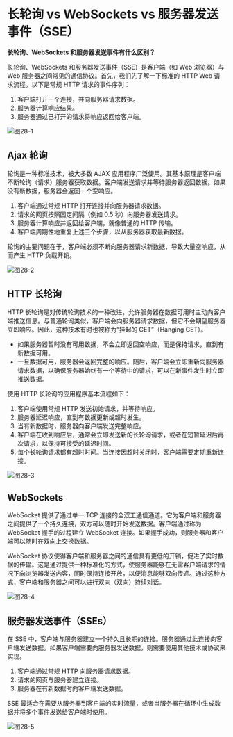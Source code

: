 # 长轮询 vs WebSockets vs 服务器发送事件（SSE）  

**长轮询、WebSockets 和服务器发送事件有什么区别？**  

长轮询、WebSockets 和服务器发送事件（SSE）是客户端（如 Web 浏览器）与 Web 服务器之间常见的通信协议。首先，我们先了解一下标准的 HTTP Web 请求流程。以下是常规 HTTP 请求的事件序列：  

1. 客户端打开一个连接，并向服务器请求数据。  
2. 服务器计算响应结果。  
3. 服务器通过已打开的请求将响应返回给客户端。

![图28-1](/grokking/f28-1.png)

## Ajax 轮询  

轮询是一种标准技术，被大多数 AJAX 应用程序广泛使用。其基本原理是客户端不断轮询（请求）服务器获取数据。客户端发送请求并等待服务器返回数据。如果没有新数据，服务器会返回一个空响应。  

1. 客户端通过常规 HTTP 打开连接并向服务器请求数据。  
2. 请求的网页按照固定间隔（例如 0.5 秒）向服务器发送请求。  
3. 服务器计算响应并返回给客户端，就像普通的 HTTP 传输。  
4. 客户端周期性地重复上述三个步骤，以从服务器获取最新数据。  

轮询的主要问题在于，客户端必须不断向服务器请求新数据，导致大量空响应，从而产生 HTTP 负载开销。

![图28-2](/grokking/f28-2.png)

## HTTP 长轮询  

HTTP 长轮询是对传统轮询技术的一种改进，允许服务器在数据可用时主动向客户端推送信息。与普通轮询类似，客户端会向服务器请求数据，但它不会期望服务器立即响应。因此，这种技术有时也被称为“挂起的 GET”（Hanging GET）。  

- 如果服务器暂时没有可用数据，不会立即返回空响应，而是保持请求，直到有新数据可用。  
- 一旦数据可用，服务器会返回完整的响应。随后，客户端会立即重新向服务器请求数据，以确保服务器始终有一个等待中的请求，可以在新事件发生时立即推送数据。  

使用 HTTP 长轮询的应用程序基本流程如下：  

1. 客户端使用常规 HTTP 发送初始请求，并等待响应。  
2. 服务器延迟响应，直到有数据更新或超时发生。  
3. 当有新数据时，服务器向客户端发送完整响应。  
4. 客户端在收到响应后，通常会立即发送新的长轮询请求，或者在短暂延迟后再次请求，以保持可接受的延迟时间。  
5. 每个长轮询请求都有超时时间。当连接因超时关闭时，客户端需要定期重新连接。

![图28-3](/grokking/f28-3.png)

## WebSockets  

WebSocket 提供了通过单一 TCP 连接的全双工通信通道。它为客户端和服务器之间提供了一个持久连接，双方可以随时开始发送数据。客户端通过称为 WebSocket 握手的过程建立 WebSocket 连接。如果握手成功，则服务器和客户端可以随时在双向上交换数据。  

WebSocket 协议使得客户端和服务器之间的通信具有更低的开销，促进了实时数据的传输。这是通过提供一种标准化的方式，使服务器能够在无需客户端请求的情况下向浏览器发送内容，同时保持连接开放，以便消息能够双向传递。通过这种方式，客户端和服务器之间可以进行双向（双向）持续对话。

![图28-4](/grokking/f28-4.png)

## 服务器发送事件（SSEs）  

在 SSE 中，客户端与服务器建立一个持久且长期的连接。服务器通过此连接向客户端发送数据。如果客户端需要向服务器发送数据，则需要使用其他技术或协议来实现。  

1. 客户端通过常规 HTTP 向服务器请求数据。  
2. 请求的网页与服务器建立连接。  
3. 服务器在有新数据时向客户端发送数据。  

SSE 最适合在需要从服务器到客户端的实时流量，或者当服务器在循环中生成数据并将多个事件发送给客户端时使用。

![图28-5](/grokking/f28-5.png)
